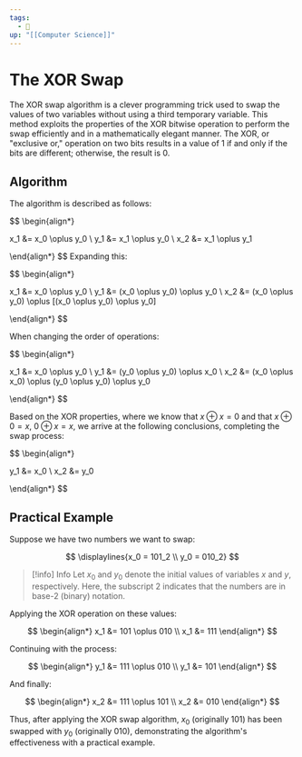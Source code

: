 ```yaml
---
tags:
  - 🌱
up: "[[Computer Science]]"
---
```

# The XOR Swap

The $\text{XOR}$ swap algorithm is a clever programming trick used to swap the values of two variables without using a third temporary variable. This method exploits the properties of the $\text{XOR}$ bitwise operation to perform the swap efficiently and in a mathematically elegant manner. The $\text{XOR}$, or "exclusive or," operation on two bits results in a value of 1 if and only if the bits are different; otherwise, the result is 0.

## Algorithm

The algorithm is described as follows:

$$
\begin{align*}

x_1 &= x_0 \oplus y_0 \\
y_1 &= x_1 \oplus y_0 \\
x_2 &= x_1 \oplus y_1

\end{align*}
$$
Expanding this:

$$
\begin{align*}

x_1 &= x_0 \oplus y_0 \\
y_1 &= (x_0 \oplus y_0) \oplus y_0 \\
x_2 &= (x_0 \oplus y_0) \oplus [(x_0 \oplus y_0) \oplus y_0]

\end{align*}
$$

When changing the order of operations:

$$
\begin{align*}

x_1 &= x_0 \oplus y_0 \\
y_1 &= (y_0 \oplus y_0) \oplus x_0 \\
x_2 &= (x_0 \oplus x_0) \oplus (y_0 \oplus y_0) \oplus y_0

\end{align*}
$$

Based on the $\text{XOR}$ properties, where we know that $x \oplus x = 0$ and that $x \oplus 0 = x$, $0 \oplus x = x$, we arrive at the following conclusions, completing the swap process:

$$
\begin{align*}

y_1 &= x_0 \\
x_2 &=  y_0

\end{align*}
$$

## Practical Example

Suppose we have two numbers we want to swap:

$$
\displaylines{x_0 = 101_2 \\ y_0 = 010_2}
$$

> [!info] Info
> Let $x_0$ and $y_0$ denote the initial values of variables $x$ and $y$, respectively. Here, the subscript $2$ indicates that the numbers are in base-2 (binary) notation.

Applying the XOR operation on these values:

$$
\begin{align*}
x_1 &= 101 \oplus 010 \\
x_1 &= 111
\end{align*}
$$

Continuing with the process:

$$
\begin{align*}
y_1 &= 111 \oplus 010 \\
y_1 &= 101
\end{align*}
$$

And finally:

$$
\begin{align*}
x_2 &= 111 \oplus 101 \\
x_2 &= 010
\end{align*}
$$

Thus, after applying the $\text{XOR}$ swap algorithm, $x_0$ (originally $101$) has been swapped with $y_0$ (originally $010$), demonstrating the algorithm's effectiveness with a practical example.